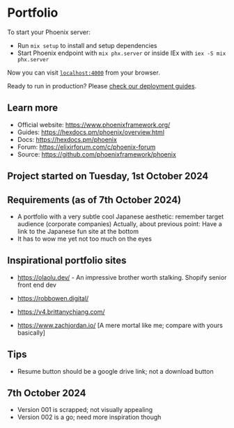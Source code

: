# Portfolio

To start your Phoenix server:

  * Run `mix setup` to install and setup dependencies
  * Start Phoenix endpoint with `mix phx.server` or inside IEx with `iex -S mix phx.server`

Now you can visit [`localhost:4000`](http://localhost:4000) from your browser.

Ready to run in production? Please [check our deployment guides](https://hexdocs.pm/phoenix/deployment.html).

## Learn more

  * Official website: https://www.phoenixframework.org/
  * Guides: https://hexdocs.pm/phoenix/overview.html
  * Docs: https://hexdocs.pm/phoenix
  * Forum: https://elixirforum.com/c/phoenix-forum
  * Source: https://github.com/phoenixframework/phoenix

## Project started on Tuesday, 1st October 2024

## Requirements (as of 7th October 2024)
  * A portfolio with a very subtle cool Japanese aesthetic: remember target audience (corporate companies)
  Actually, about previous point: Have a link to the Japanese fun site at the bottom
  * It has to wow me yet not too much on the eyes

## Inspirational portfolio sites
 * https://olaolu.dev/ - An impressive brother worth stalking. Shopify senior front end dev
 * https://robbowen.digital/
 * https://v4.brittanychiang.com/

 * https://www.zachjordan.io/ [A mere mortal like me; compare with yours basically]

## Tips 
 * Resume button should be a google drive link; not a download button
## 7th October 2024
  * Version 001 is scrapped; not visually appealing
  * Version 002 is a go; need more inspiration though

